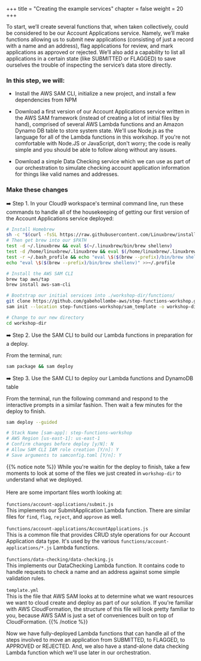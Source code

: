 +++
title = "Creating the example services"
chapter = false
weight = 20
+++


To start, we’ll create several functions that, when taken collectively, could be considered to be our Account Applications service. Namely, we’ll make functions allowing us to submit new applications (consisting of just a record with a name and an address), flag applications for review, and mark applications as approved or rejected. We’ll also add a capability to list all applications in a certain state (like SUBMITTED or FLAGGED) to save ourselves the trouble of inspecting the service’s data store directly.

### In this step, we will:

- Install the AWS SAM CLI, initialize a new project, and install a few dependencies from NPM

- Download a first version of our Account Applications service written in the AWS SAM framework (instead of creating a lot of initial files by hand), comprised of several AWS Lambda functions and an Amazon Dynamo DB table to store system state. We'll use Node.js as the language for all of the Lambda functions in this workshop. If you're not comfortable with Node.JS or JavaScript, don't worry; the code is really simple and you should be able to follow along without any issues.

- Download a simple Data Checking service which we can use as part of our orchestration to simulate checking account application information for things like valid names and addresses.


### Make these changes

➡️ Step 1. In your Cloud9 workspace's terminal command line, run these commands to handle all of the housekeeping of getting our first version of the Account Applications service deployed:

```bash
# Install Homebrew
sh -c "$(curl -fsSL https://raw.githubusercontent.com/Linuxbrew/install/master/install.sh)"
# Then get brew into our $PATH
test -d ~/.linuxbrew && eval $(~/.linuxbrew/bin/brew shellenv)
test -d /home/linuxbrew/.linuxbrew && eval $(/home/linuxbrew/.linuxbrew/bin/brew shellenv)
test -r ~/.bash_profile && echo "eval \$($(brew --prefix)/bin/brew shellenv)" >>~/.bash_profile
echo "eval \$($(brew --prefix)/bin/brew shellenv)" >>~/.profile

# Install the AWS SAM CLI
brew tap aws/tap
brew install aws-sam-cli

# Bootstrap our initial services into ./workshop-dir/functions/
git clone https://github.com/gabehollombe-aws/step-functions-workshop.git          
sam init --location step-functions-workshop/sam_template -o workshop-dir

# Change to our new directory
cd workshop-dir
```

➡️ Step 2. Use the SAM CLI to build our Lambda functions in preparation for a deploy. 

From the terminal, run:

```bash
sam package && sam deploy
```

➡️ Step 3. Use the SAM CLI to deploy our Lambda functions and DynamoDB table

From the terminal, run the following command and respond to the interactive prompts in a similar fashion. Then wait a few minutes for the deploy to finish.

```bash
sam deploy --guided

# Stack Name [sam-app]: step-functions-workshop
# AWS Region [us-east-1]: us-east-1
# Confirm changes before deploy [y/N]: N
# Allow SAM CLI IAM role creation [Y/n]: Y
# Save arguments to samconfig.toml [Y/n]: Y
```

{{% notice note %}}
While you're waitin for the deploy to finish, take a few moments to look at some of the files we just created in `workshop-dir` to understand what we deployed.
<br/><br/>
Here are some important files worth looking at:
<br/><br/>
`functions/account-applications/submit.js`
<br/>
This implements our SubmitApplication Lambda function. There are similar files for `find`, `flag`, `reject`, and `approve` as well.
<br/><br/>
`functions/account-applications/AccountApplications.js`
<br/>
This is a common file that provides CRUD style operations for our Account Application data type. It's used by the various `functions/account-applications/*.js` Lambda functions.
<br/><br/>
`functions/data-checking/data-checking.js`
<br/>
This implements our DataChecking Lambda function. It contains code to handle requests to check a name and an address against some simple validation rules.
<br/><br/>
`template.yml`<br/>This is the file that AWS SAM looks at to determine what we want resources we want to cloud create and deploy as part of our solution. If you're familiar with AWS CloudFormation, the structure of this file will look pretty familiar to you, because AWS SAM is just a set of conveniences built on top of CloudFormation.
{{% /notice %}}


Now we have fully-deployed Lambda functions that can handle all of the steps involved to move an application from SUBMITTED, to FLAGGED, to APPROVED or REJECTED. And, we also have a stand-alone data checking Lambda function which we'll use later in our orchestration.

